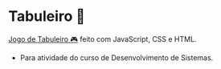 # Tabuleiro 🎲

 [Jogo de Tabuleiro 🎮](https://luluoliv.github.io/jogo-tabuleiro) feito com JavaScript, CSS e HTML.
- Para atividade do curso de Desenvolvimento de Sistemas.
